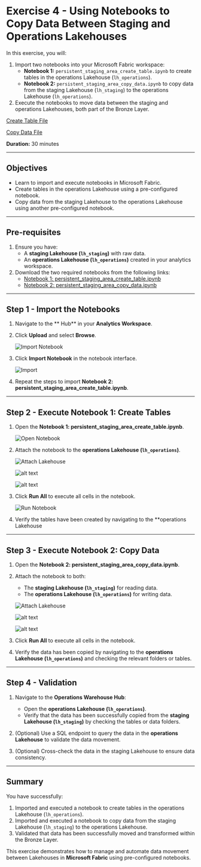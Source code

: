 # Exercise 4 - Using Notebooks to Copy Data Between Staging and Operations Lakehouses

In this exercise, you will:
1. Import two notebooks into your Microsoft Fabric workspace:
   - **Notebook 1:** `persistent_staging_area_create_table.ipynb` to create tables in the operations Lakehouse (`lh_operations`).
   - **Notebook 2:** `persistent_staging_area_copy_data.ipynb` to copy data from the staging Lakehouse (`lh_staging`) to the operations Lakehouse (`lh_operations`).
2. Execute the notebooks to move data between the staging and operations Lakehouses, both part of the Bronze Layer.

[Create Table File](<../../media/Import Notebooks/persistent_staging_area_create_table.ipynb>)

[Copy Data File](<../../media/Import Notebooks/persistent_staging_area_copy_data.ipynb>)


**Duration:** 30 minutes

---

## **Objectives**
- Learn to import and execute notebooks in Microsoft Fabric.
- Create tables in the operations Lakehouse using a pre-configured notebook.
- Copy data from the staging Lakehouse to the operations Lakehouse using another pre-configured notebook.

---

## **Pre-requisites**
1. Ensure you have:
   - A **staging Lakehouse (`lh_staging`)** with raw data.
   - An **operations Lakehouse (`lh_operations`)** created in your analytics workspace.
2. Download the two required notebooks from the following links:
   - [Notebook 1: persistent_staging_area_create_table.ipynb](https://example.com/persistent_staging_area_create_table.ipynb)
   - [Notebook 2: persistent_staging_area_copy_data.ipynb](https://example.com/persistent_staging_area_copy_data.ipynb)

---

## **Step 1 - Import the Notebooks**

1. Navigate to the ** Hub** in your **Analytics Workspace**.
2. Click **Upload** and select **Browse**.

    ![Import Notebook](<../../media/Import Notebooks/Import Notebook - (1).png>)

3. Click **Import Notebook** in the notebook interface.

    ![Import](<../../media/Import Notebooks/Import Notebook - (2).png>)


5. Repeat the steps to import **Notebook 2: persistent_staging_area_create_table.ipynb**.

---

## **Step 2 - Execute Notebook 1: Create Tables**

1. Open the **Notebook 1: persistent_staging_area_create_table.ipynb**.

   ![Open Notebook](<../../media/Import Notebooks/Import Notebook - (3).png>)

2. Attach the notebook to the **operations Lakehouse (`lh_operations`)**.

   
    ![Attach Lakehouse](<../../media/Import Notebooks/Import Notebook - (4).png>)

    
    ![alt text](<../../media/Import Notebooks/Import Notebook - (5).png>)

    ![alt text](<../../media/Import Notebooks/Import Notebook - (6).png>)


3. Click **Run All** to execute all cells in the notebook.

    
    ![Run Notebook](<../../media/Import Notebooks/Import Notebook - (8).png>)


4. Verify the tables have been created by navigating to the **operations Lakehouse 



---

## **Step 3 - Execute Notebook 2: Copy Data**

1. Open the **Notebook 2: persistent_staging_area_copy_data.ipynb**.
2. Attach the notebook to both:
   - The **staging Lakehouse (`lh_staging`)** for reading data.
   - The **operations Lakehouse (`lh_operations`)** for writing data.

    ![Attach Lakehouse](<../../media/Import Notebooks/Import Notebook - (4).png>)

    
    ![alt text](<../../media/Import Notebooks/Import Notebook - (5).png>)

    ![alt text](<../../media/Import Notebooks/Import Notebook - (6).png>)


3. Click **Run All** to execute all cells in the notebook.


4. Verify the data has been copied by navigating to the **operations Lakehouse (`lh_operations`)** and checking the relevant folders or tables.

---

## **Step 4 - Validation**

1. Navigate to the **Operations Warehouse Hub**:
   - Open the **operations Lakehouse (`lh_operations`)**.
   - Verify that the data has been successfully copied from the **staging Lakehouse (`lh_staging`)** by checking the tables or data folders.

2. (Optional) Use a SQL endpoint to query the data in the **operations Lakehouse** to validate the data movement.

 
3. (Optional) Cross-check the data in the staging Lakehouse to ensure data consistency.

---

## **Summary**

You have successfully:
1. Imported and executed a notebook to create tables in the operations Lakehouse (`lh_operations`).
2. Imported and executed a notebook to copy data from the staging Lakehouse (`lh_staging`) to the operations Lakehouse.
3. Validated that data has been successfully moved and transformed within the Bronze Layer.

This exercise demonstrates how to manage and automate data movement between Lakehouses in **Microsoft Fabric** using pre-configured notebooks.
